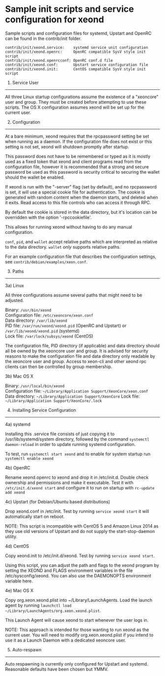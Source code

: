 Sample init scripts and service configuration for xeond
==========================================================

Sample scripts and configuration files for systemd, Upstart and OpenRC
can be found in the contrib/init folder.

    contrib/init/xeond.service:    systemd service unit configuration
    contrib/init/xeond.openrc:     OpenRC compatible SysV style init script
    contrib/init/xeond.openrcconf: OpenRC conf.d file
    contrib/init/xeond.conf:       Upstart service configuration file
    contrib/init/xeond.init:       CentOS compatible SysV style init script

1. Service User
---------------------------------

All three Linux startup configurations assume the existence of a "xeoncore" user
and group.  They must be created before attempting to use these scripts.
The OS X configuration assumes xeond will be set up for the current user.

2. Configuration
---------------------------------

At a bare minimum, xeond requires that the rpcpassword setting be set
when running as a daemon.  If the configuration file does not exist or this
setting is not set, xeond will shutdown promptly after startup.

This password does not have to be remembered or typed as it is mostly used
as a fixed token that xeond and client programs read from the configuration
file, however it is recommended that a strong and secure password be used
as this password is security critical to securing the wallet should the
wallet be enabled.

If xeond is run with the "-server" flag (set by default), and no rpcpassword is set,
it will use a special cookie file for authentication. The cookie is generated with random
content when the daemon starts, and deleted when it exits. Read access to this file
controls who can access it through RPC.

By default the cookie is stored in the data directory, but it's location can be overridden
with the option '-rpccookiefile'.

This allows for running xeond without having to do any manual configuration.

`conf`, `pid`, and `wallet` accept relative paths which are interpreted as
relative to the data directory. `wallet` *only* supports relative paths.

For an example configuration file that describes the configuration settings,
see `contrib/debian/examples/xeon.conf`.

3. Paths
---------------------------------

3a) Linux

All three configurations assume several paths that might need to be adjusted.

Binary:              `/usr/bin/xeond`  
Configuration file:  `/etc/xeoncore/xeon.conf`  
Data directory:      `/var/lib/xeond`  
PID file:            `/var/run/xeond/xeond.pid` (OpenRC and Upstart) or `/var/lib/xeond/xeond.pid` (systemd)  
Lock file:           `/var/lock/subsys/xeond` (CentOS)  

The configuration file, PID directory (if applicable) and data directory
should all be owned by the xeoncore user and group.  It is advised for security
reasons to make the configuration file and data directory only readable by the
xeoncore user and group.  Access to xeon-cli and other xeond rpc clients
can then be controlled by group membership.

3b) Mac OS X

Binary:              `/usr/local/bin/xeond`  
Configuration file:  `~/Library/Application Support/XeonCore/xeon.conf`  
Data directory:      `~/Library/Application Support/XeonCore`
Lock file:           `~/Library/Application Support/XeonCore/.lock`

4. Installing Service Configuration
-----------------------------------

4a) systemd

Installing this .service file consists of just copying it to
/usr/lib/systemd/system directory, followed by the command
`systemctl daemon-reload` in order to update running systemd configuration.

To test, run `systemctl start xeond` and to enable for system startup run
`systemctl enable xeond`

4b) OpenRC

Rename xeond.openrc to xeond and drop it in /etc/init.d.  Double
check ownership and permissions and make it executable.  Test it with
`/etc/init.d/xeond start` and configure it to run on startup with
`rc-update add xeond`

4c) Upstart (for Debian/Ubuntu based distributions)

Drop xeond.conf in /etc/init.  Test by running `service xeond start`
it will automatically start on reboot.

NOTE: This script is incompatible with CentOS 5 and Amazon Linux 2014 as they
use old versions of Upstart and do not supply the start-stop-daemon utility.

4d) CentOS

Copy xeond.init to /etc/init.d/xeond. Test by running `service xeond start`.

Using this script, you can adjust the path and flags to the xeond program by
setting the XEOND and FLAGS environment variables in the file
/etc/sysconfig/xeond. You can also use the DAEMONOPTS environment variable here.

4e) Mac OS X

Copy org.xeon.xeond.plist into ~/Library/LaunchAgents. Load the launch agent by
running `launchctl load ~/Library/LaunchAgents/org.xeon.xeond.plist`.

This Launch Agent will cause xeond to start whenever the user logs in.

NOTE: This approach is intended for those wanting to run xeond as the current user.
You will need to modify org.xeon.xeond.plist if you intend to use it as a
Launch Daemon with a dedicated xeoncore user.

5. Auto-respawn
-----------------------------------

Auto respawning is currently only configured for Upstart and systemd.
Reasonable defaults have been chosen but YMMV.
